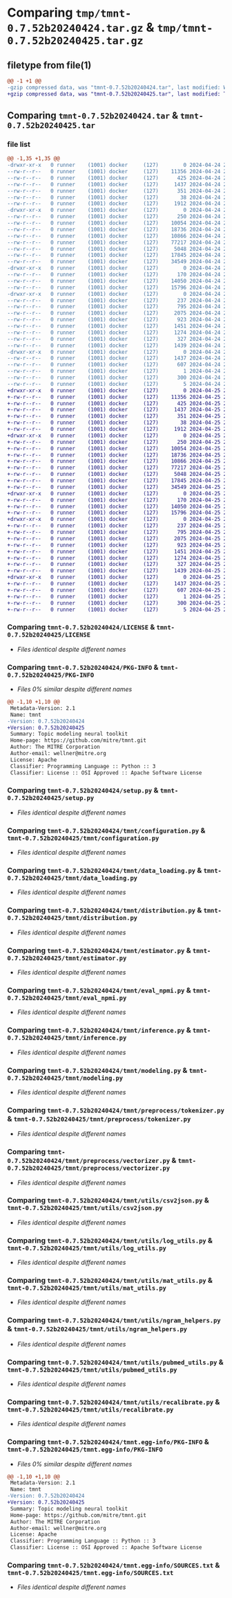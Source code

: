 # Comparing `tmp/tmnt-0.7.52b20240424.tar.gz` & `tmp/tmnt-0.7.52b20240425.tar.gz`

## filetype from file(1)

```diff
@@ -1 +1 @@
-gzip compressed data, was "tmnt-0.7.52b20240424.tar", last modified: Wed Apr 24 23:04:59 2024, max compression
+gzip compressed data, was "tmnt-0.7.52b20240425.tar", last modified: Thu Apr 25 23:05:10 2024, max compression
```

## Comparing `tmnt-0.7.52b20240424.tar` & `tmnt-0.7.52b20240425.tar`

### file list

```diff
@@ -1,35 +1,35 @@
-drwxr-xr-x   0 runner    (1001) docker     (127)        0 2024-04-24 23:04:59.819561 tmnt-0.7.52b20240424/
--rw-r--r--   0 runner    (1001) docker     (127)    11356 2024-04-24 23:04:49.000000 tmnt-0.7.52b20240424/LICENSE
--rw-r--r--   0 runner    (1001) docker     (127)      425 2024-04-24 23:04:49.000000 tmnt-0.7.52b20240424/NOTICE
--rw-r--r--   0 runner    (1001) docker     (127)     1437 2024-04-24 23:04:59.819561 tmnt-0.7.52b20240424/PKG-INFO
--rw-r--r--   0 runner    (1001) docker     (127)      351 2024-04-24 23:04:49.000000 tmnt-0.7.52b20240424/README.md
--rw-r--r--   0 runner    (1001) docker     (127)       38 2024-04-24 23:04:59.819561 tmnt-0.7.52b20240424/setup.cfg
--rw-r--r--   0 runner    (1001) docker     (127)     1912 2024-04-24 23:04:49.000000 tmnt-0.7.52b20240424/setup.py
-drwxr-xr-x   0 runner    (1001) docker     (127)        0 2024-04-24 23:04:59.815561 tmnt-0.7.52b20240424/tmnt/
--rw-r--r--   0 runner    (1001) docker     (127)      250 2024-04-24 23:04:49.000000 tmnt-0.7.52b20240424/tmnt/__init__.py
--rw-r--r--   0 runner    (1001) docker     (127)    10054 2024-04-24 23:04:49.000000 tmnt-0.7.52b20240424/tmnt/configuration.py
--rw-r--r--   0 runner    (1001) docker     (127)    18736 2024-04-24 23:04:49.000000 tmnt-0.7.52b20240424/tmnt/data_loading.py
--rw-r--r--   0 runner    (1001) docker     (127)    10866 2024-04-24 23:04:49.000000 tmnt-0.7.52b20240424/tmnt/distribution.py
--rw-r--r--   0 runner    (1001) docker     (127)    77217 2024-04-24 23:04:49.000000 tmnt-0.7.52b20240424/tmnt/estimator.py
--rw-r--r--   0 runner    (1001) docker     (127)     5048 2024-04-24 23:04:49.000000 tmnt-0.7.52b20240424/tmnt/eval_npmi.py
--rw-r--r--   0 runner    (1001) docker     (127)    17845 2024-04-24 23:04:49.000000 tmnt-0.7.52b20240424/tmnt/inference.py
--rw-r--r--   0 runner    (1001) docker     (127)    34549 2024-04-24 23:04:49.000000 tmnt-0.7.52b20240424/tmnt/modeling.py
-drwxr-xr-x   0 runner    (1001) docker     (127)        0 2024-04-24 23:04:59.815561 tmnt-0.7.52b20240424/tmnt/preprocess/
--rw-r--r--   0 runner    (1001) docker     (127)      170 2024-04-24 23:04:49.000000 tmnt-0.7.52b20240424/tmnt/preprocess/__init__.py
--rw-r--r--   0 runner    (1001) docker     (127)    14050 2024-04-24 23:04:49.000000 tmnt-0.7.52b20240424/tmnt/preprocess/tokenizer.py
--rw-r--r--   0 runner    (1001) docker     (127)    15796 2024-04-24 23:04:49.000000 tmnt-0.7.52b20240424/tmnt/preprocess/vectorizer.py
-drwxr-xr-x   0 runner    (1001) docker     (127)        0 2024-04-24 23:04:59.819561 tmnt-0.7.52b20240424/tmnt/utils/
--rw-r--r--   0 runner    (1001) docker     (127)      237 2024-04-24 23:04:49.000000 tmnt-0.7.52b20240424/tmnt/utils/__init__.py
--rw-r--r--   0 runner    (1001) docker     (127)      795 2024-04-24 23:04:49.000000 tmnt-0.7.52b20240424/tmnt/utils/csv2json.py
--rw-r--r--   0 runner    (1001) docker     (127)     2075 2024-04-24 23:04:49.000000 tmnt-0.7.52b20240424/tmnt/utils/log_utils.py
--rw-r--r--   0 runner    (1001) docker     (127)      923 2024-04-24 23:04:49.000000 tmnt-0.7.52b20240424/tmnt/utils/mat_utils.py
--rw-r--r--   0 runner    (1001) docker     (127)     1451 2024-04-24 23:04:49.000000 tmnt-0.7.52b20240424/tmnt/utils/ngram_helpers.py
--rw-r--r--   0 runner    (1001) docker     (127)     1274 2024-04-24 23:04:49.000000 tmnt-0.7.52b20240424/tmnt/utils/pubmed_utils.py
--rw-r--r--   0 runner    (1001) docker     (127)      327 2024-04-24 23:04:49.000000 tmnt-0.7.52b20240424/tmnt/utils/random.py
--rw-r--r--   0 runner    (1001) docker     (127)     1439 2024-04-24 23:04:49.000000 tmnt-0.7.52b20240424/tmnt/utils/recalibrate.py
-drwxr-xr-x   0 runner    (1001) docker     (127)        0 2024-04-24 23:04:59.819561 tmnt-0.7.52b20240424/tmnt.egg-info/
--rw-r--r--   0 runner    (1001) docker     (127)     1437 2024-04-24 23:04:59.000000 tmnt-0.7.52b20240424/tmnt.egg-info/PKG-INFO
--rw-r--r--   0 runner    (1001) docker     (127)      607 2024-04-24 23:04:59.000000 tmnt-0.7.52b20240424/tmnt.egg-info/SOURCES.txt
--rw-r--r--   0 runner    (1001) docker     (127)        1 2024-04-24 23:04:59.000000 tmnt-0.7.52b20240424/tmnt.egg-info/dependency_links.txt
--rw-r--r--   0 runner    (1001) docker     (127)      300 2024-04-24 23:04:59.000000 tmnt-0.7.52b20240424/tmnt.egg-info/requires.txt
--rw-r--r--   0 runner    (1001) docker     (127)        5 2024-04-24 23:04:59.000000 tmnt-0.7.52b20240424/tmnt.egg-info/top_level.txt
+drwxr-xr-x   0 runner    (1001) docker     (127)        0 2024-04-25 23:05:10.831883 tmnt-0.7.52b20240425/
+-rw-r--r--   0 runner    (1001) docker     (127)    11356 2024-04-25 23:05:01.000000 tmnt-0.7.52b20240425/LICENSE
+-rw-r--r--   0 runner    (1001) docker     (127)      425 2024-04-25 23:05:01.000000 tmnt-0.7.52b20240425/NOTICE
+-rw-r--r--   0 runner    (1001) docker     (127)     1437 2024-04-25 23:05:10.827883 tmnt-0.7.52b20240425/PKG-INFO
+-rw-r--r--   0 runner    (1001) docker     (127)      351 2024-04-25 23:05:01.000000 tmnt-0.7.52b20240425/README.md
+-rw-r--r--   0 runner    (1001) docker     (127)       38 2024-04-25 23:05:10.831883 tmnt-0.7.52b20240425/setup.cfg
+-rw-r--r--   0 runner    (1001) docker     (127)     1912 2024-04-25 23:05:01.000000 tmnt-0.7.52b20240425/setup.py
+drwxr-xr-x   0 runner    (1001) docker     (127)        0 2024-04-25 23:05:10.827883 tmnt-0.7.52b20240425/tmnt/
+-rw-r--r--   0 runner    (1001) docker     (127)      250 2024-04-25 23:05:01.000000 tmnt-0.7.52b20240425/tmnt/__init__.py
+-rw-r--r--   0 runner    (1001) docker     (127)    10054 2024-04-25 23:05:01.000000 tmnt-0.7.52b20240425/tmnt/configuration.py
+-rw-r--r--   0 runner    (1001) docker     (127)    18736 2024-04-25 23:05:01.000000 tmnt-0.7.52b20240425/tmnt/data_loading.py
+-rw-r--r--   0 runner    (1001) docker     (127)    10866 2024-04-25 23:05:01.000000 tmnt-0.7.52b20240425/tmnt/distribution.py
+-rw-r--r--   0 runner    (1001) docker     (127)    77217 2024-04-25 23:05:01.000000 tmnt-0.7.52b20240425/tmnt/estimator.py
+-rw-r--r--   0 runner    (1001) docker     (127)     5048 2024-04-25 23:05:01.000000 tmnt-0.7.52b20240425/tmnt/eval_npmi.py
+-rw-r--r--   0 runner    (1001) docker     (127)    17845 2024-04-25 23:05:01.000000 tmnt-0.7.52b20240425/tmnt/inference.py
+-rw-r--r--   0 runner    (1001) docker     (127)    34549 2024-04-25 23:05:01.000000 tmnt-0.7.52b20240425/tmnt/modeling.py
+drwxr-xr-x   0 runner    (1001) docker     (127)        0 2024-04-25 23:05:10.827883 tmnt-0.7.52b20240425/tmnt/preprocess/
+-rw-r--r--   0 runner    (1001) docker     (127)      170 2024-04-25 23:05:01.000000 tmnt-0.7.52b20240425/tmnt/preprocess/__init__.py
+-rw-r--r--   0 runner    (1001) docker     (127)    14050 2024-04-25 23:05:01.000000 tmnt-0.7.52b20240425/tmnt/preprocess/tokenizer.py
+-rw-r--r--   0 runner    (1001) docker     (127)    15796 2024-04-25 23:05:01.000000 tmnt-0.7.52b20240425/tmnt/preprocess/vectorizer.py
+drwxr-xr-x   0 runner    (1001) docker     (127)        0 2024-04-25 23:05:10.827883 tmnt-0.7.52b20240425/tmnt/utils/
+-rw-r--r--   0 runner    (1001) docker     (127)      237 2024-04-25 23:05:01.000000 tmnt-0.7.52b20240425/tmnt/utils/__init__.py
+-rw-r--r--   0 runner    (1001) docker     (127)      795 2024-04-25 23:05:01.000000 tmnt-0.7.52b20240425/tmnt/utils/csv2json.py
+-rw-r--r--   0 runner    (1001) docker     (127)     2075 2024-04-25 23:05:01.000000 tmnt-0.7.52b20240425/tmnt/utils/log_utils.py
+-rw-r--r--   0 runner    (1001) docker     (127)      923 2024-04-25 23:05:01.000000 tmnt-0.7.52b20240425/tmnt/utils/mat_utils.py
+-rw-r--r--   0 runner    (1001) docker     (127)     1451 2024-04-25 23:05:01.000000 tmnt-0.7.52b20240425/tmnt/utils/ngram_helpers.py
+-rw-r--r--   0 runner    (1001) docker     (127)     1274 2024-04-25 23:05:01.000000 tmnt-0.7.52b20240425/tmnt/utils/pubmed_utils.py
+-rw-r--r--   0 runner    (1001) docker     (127)      327 2024-04-25 23:05:01.000000 tmnt-0.7.52b20240425/tmnt/utils/random.py
+-rw-r--r--   0 runner    (1001) docker     (127)     1439 2024-04-25 23:05:01.000000 tmnt-0.7.52b20240425/tmnt/utils/recalibrate.py
+drwxr-xr-x   0 runner    (1001) docker     (127)        0 2024-04-25 23:05:10.827883 tmnt-0.7.52b20240425/tmnt.egg-info/
+-rw-r--r--   0 runner    (1001) docker     (127)     1437 2024-04-25 23:05:10.000000 tmnt-0.7.52b20240425/tmnt.egg-info/PKG-INFO
+-rw-r--r--   0 runner    (1001) docker     (127)      607 2024-04-25 23:05:10.000000 tmnt-0.7.52b20240425/tmnt.egg-info/SOURCES.txt
+-rw-r--r--   0 runner    (1001) docker     (127)        1 2024-04-25 23:05:10.000000 tmnt-0.7.52b20240425/tmnt.egg-info/dependency_links.txt
+-rw-r--r--   0 runner    (1001) docker     (127)      300 2024-04-25 23:05:10.000000 tmnt-0.7.52b20240425/tmnt.egg-info/requires.txt
+-rw-r--r--   0 runner    (1001) docker     (127)        5 2024-04-25 23:05:10.000000 tmnt-0.7.52b20240425/tmnt.egg-info/top_level.txt
```

### Comparing `tmnt-0.7.52b20240424/LICENSE` & `tmnt-0.7.52b20240425/LICENSE`

 * *Files identical despite different names*

### Comparing `tmnt-0.7.52b20240424/PKG-INFO` & `tmnt-0.7.52b20240425/PKG-INFO`

 * *Files 0% similar despite different names*

```diff
@@ -1,10 +1,10 @@
 Metadata-Version: 2.1
 Name: tmnt
-Version: 0.7.52b20240424
+Version: 0.7.52b20240425
 Summary: Topic modeling neural toolkit
 Home-page: https://github.com/mitre/tmnt.git
 Author: The MITRE Corporation
 Author-email: wellner@mitre.org
 License: Apache
 Classifier: Programming Language :: Python :: 3
 Classifier: License :: OSI Approved :: Apache Software License
```

### Comparing `tmnt-0.7.52b20240424/setup.py` & `tmnt-0.7.52b20240425/setup.py`

 * *Files identical despite different names*

### Comparing `tmnt-0.7.52b20240424/tmnt/configuration.py` & `tmnt-0.7.52b20240425/tmnt/configuration.py`

 * *Files identical despite different names*

### Comparing `tmnt-0.7.52b20240424/tmnt/data_loading.py` & `tmnt-0.7.52b20240425/tmnt/data_loading.py`

 * *Files identical despite different names*

### Comparing `tmnt-0.7.52b20240424/tmnt/distribution.py` & `tmnt-0.7.52b20240425/tmnt/distribution.py`

 * *Files identical despite different names*

### Comparing `tmnt-0.7.52b20240424/tmnt/estimator.py` & `tmnt-0.7.52b20240425/tmnt/estimator.py`

 * *Files identical despite different names*

### Comparing `tmnt-0.7.52b20240424/tmnt/eval_npmi.py` & `tmnt-0.7.52b20240425/tmnt/eval_npmi.py`

 * *Files identical despite different names*

### Comparing `tmnt-0.7.52b20240424/tmnt/inference.py` & `tmnt-0.7.52b20240425/tmnt/inference.py`

 * *Files identical despite different names*

### Comparing `tmnt-0.7.52b20240424/tmnt/modeling.py` & `tmnt-0.7.52b20240425/tmnt/modeling.py`

 * *Files identical despite different names*

### Comparing `tmnt-0.7.52b20240424/tmnt/preprocess/tokenizer.py` & `tmnt-0.7.52b20240425/tmnt/preprocess/tokenizer.py`

 * *Files identical despite different names*

### Comparing `tmnt-0.7.52b20240424/tmnt/preprocess/vectorizer.py` & `tmnt-0.7.52b20240425/tmnt/preprocess/vectorizer.py`

 * *Files identical despite different names*

### Comparing `tmnt-0.7.52b20240424/tmnt/utils/csv2json.py` & `tmnt-0.7.52b20240425/tmnt/utils/csv2json.py`

 * *Files identical despite different names*

### Comparing `tmnt-0.7.52b20240424/tmnt/utils/log_utils.py` & `tmnt-0.7.52b20240425/tmnt/utils/log_utils.py`

 * *Files identical despite different names*

### Comparing `tmnt-0.7.52b20240424/tmnt/utils/mat_utils.py` & `tmnt-0.7.52b20240425/tmnt/utils/mat_utils.py`

 * *Files identical despite different names*

### Comparing `tmnt-0.7.52b20240424/tmnt/utils/ngram_helpers.py` & `tmnt-0.7.52b20240425/tmnt/utils/ngram_helpers.py`

 * *Files identical despite different names*

### Comparing `tmnt-0.7.52b20240424/tmnt/utils/pubmed_utils.py` & `tmnt-0.7.52b20240425/tmnt/utils/pubmed_utils.py`

 * *Files identical despite different names*

### Comparing `tmnt-0.7.52b20240424/tmnt/utils/recalibrate.py` & `tmnt-0.7.52b20240425/tmnt/utils/recalibrate.py`

 * *Files identical despite different names*

### Comparing `tmnt-0.7.52b20240424/tmnt.egg-info/PKG-INFO` & `tmnt-0.7.52b20240425/tmnt.egg-info/PKG-INFO`

 * *Files 0% similar despite different names*

```diff
@@ -1,10 +1,10 @@
 Metadata-Version: 2.1
 Name: tmnt
-Version: 0.7.52b20240424
+Version: 0.7.52b20240425
 Summary: Topic modeling neural toolkit
 Home-page: https://github.com/mitre/tmnt.git
 Author: The MITRE Corporation
 Author-email: wellner@mitre.org
 License: Apache
 Classifier: Programming Language :: Python :: 3
 Classifier: License :: OSI Approved :: Apache Software License
```

### Comparing `tmnt-0.7.52b20240424/tmnt.egg-info/SOURCES.txt` & `tmnt-0.7.52b20240425/tmnt.egg-info/SOURCES.txt`

 * *Files identical despite different names*

